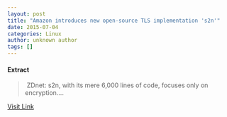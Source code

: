 ```yaml
---
layout: post
title: "Amazon introduces new open-source TLS implementation 's2n'"
date: 2015-07-04
categories: Linux
author: unknown author
tags: []
---
```





#### Extract
>&nbsp;ZDnet: s2n, with its mere 6,000 lines of code, focuses only on encryption....



[Visit Link](http://www.linuxtoday.com/security/amazon-introduces-new-open-source-tls-implementation-s2n-150630101006.html)



